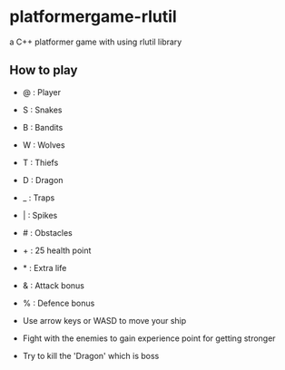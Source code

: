 # platformergame-rlutil
a C++ platformer game with using rlutil library

## How to play
- @ : Player
- S : Snakes
- B : Bandits
- W : Wolves
- T : Thiefs
- D : Dragon
- _ : Traps
- | : Spikes
- \# : Obstacles
- \+ : 25 health point
- \* : Extra life
- & : Attack bonus
- % : Defence bonus


- Use arrow keys or WASD to move your ship
- Fight with the enemies to gain experience point for getting stronger
- Try to kill the 'Dragon' which is boss
